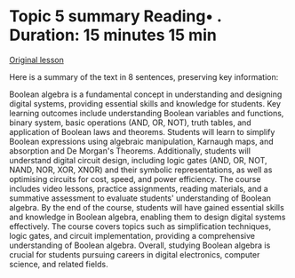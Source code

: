 # Topic 5 summary Reading• . Duration: 15 minutes 15 min

[Original lesson](https://www.coursera.org/learn/uol-discrete-mathematics/supplement/uuY2O/topic-5-summary)

Here is a summary of the text in 8 sentences, preserving key information:

Boolean algebra is a fundamental concept in understanding and designing digital systems, providing essential skills and knowledge for students. Key learning outcomes include understanding Boolean variables and functions, binary system, basic operations (AND, OR, NOT), truth tables, and application of Boolean laws and theorems. Students will learn to simplify Boolean expressions using algebraic manipulation, Karnaugh maps, and absorption and De Morgan's Theorems. Additionally, students will understand digital circuit design, including logic gates (AND, OR, NOT, NAND, NOR, XOR, XNOR) and their symbolic representations, as well as optimising circuits for cost, speed, and power efficiency. The course includes video lessons, practice assignments, reading materials, and a summative assessment to evaluate students' understanding of Boolean algebra. By the end of the course, students will have gained essential skills and knowledge in Boolean algebra, enabling them to design digital systems effectively. The course covers topics such as simplification techniques, logic gates, and circuit implementation, providing a comprehensive understanding of Boolean algebra. Overall, studying Boolean algebra is crucial for students pursuing careers in digital electronics, computer science, and related fields.

